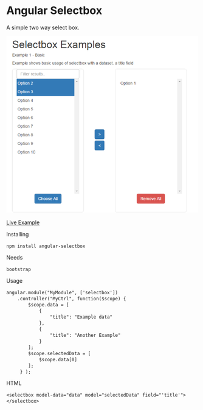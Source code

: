 Angular Selectbox
=======================================================================================

A simple two way select box. 

![Alt text](./imgs/selectbox.png)

[Live Example](http://infinitet3ch.com/examples/angular-selectbox)

Installing
```
npm install angular-selectbox
```

Needs
```
bootstrap
```

Usage
```
angular.module("MyModule", ['selectbox'])
	.controller("MyCtrl", function($scope) {
		$scope.data = [
			{
				"title": "Example data" 
			},	
			{
				"title": "Another Example" 
			}
		];
		$scope.selectedData = [
			$scope.data[0]
		];
	 } );
```

HTML
```
<selectbox model-data="data" model="selectedData" field="'title'"></selectbox>
```

